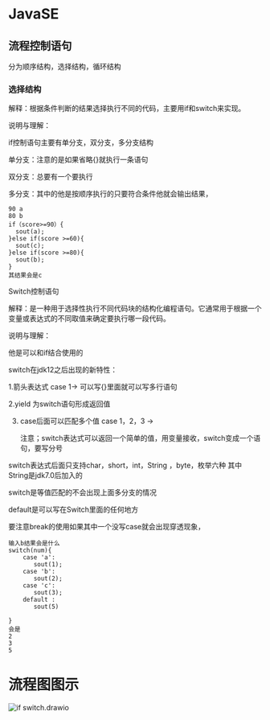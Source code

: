 # JavaSE

## 流程控制语句

分为顺序结构，选择结构，循环结构

### 选择结构

解释：根据条件判断的结果选择执行不同的代码，主要用if和switch来实现。

说明与理解：

if控制语句主要有单分支，双分支，多分支结构

单分支：注意的是如果省略{}就执行一条语句

双分支：总要有一个要执行

多分支：其中的他是按顺序执行的只要符合条件他就会输出结果，

```
90 a
80 b
if（score>=90）{
  sout(a);
}else if(score >=60){
  sout(c);
}else if(score >=80){
  sout(b);
}
其结果会是c
```

Switch控制语句

解释：是一种用于选择性执行不同代码块的结构化编程语句。它通常用于根据一个变量或表达式的不同取值来确定要执行哪一段代码。

说明与理解：

他是可以和if结合使用的

switch在jdk12之后出现的新特性：

  1.箭头表达式  case  1->    可以写{}里面就可以写多行语句

  2.yield 为switch语句形成返回值

3. case后面可以匹配多个值 case 1，2，3 ->

   注意；switch表达式可以返回一个简单的值，用变量接收，switch变成一个语句，要写分号

switch表达式后面只支持char，short，int，String ，byte，枚举六种  其中String是jdk7.0后加入的

switch是等值匹配的不会出现上面多分支的情况

default是可以写在Switch里面的任何地方

要注意break的使用如果其中一个没写case就会出现穿透现象，

```
输入b结果会是什么
switch(num){
	case 'a':
	   sout(1);
	case 'b':
	   sout(2);
	case 'c':
	   sout(3);
	default :
	   sout(5)

}
会是
2
3
5
```

# 流程图图示

![if switch.drawio](https://s2.loli.net/2023/08/02/IMZ5wvgNalPFAj7.png)